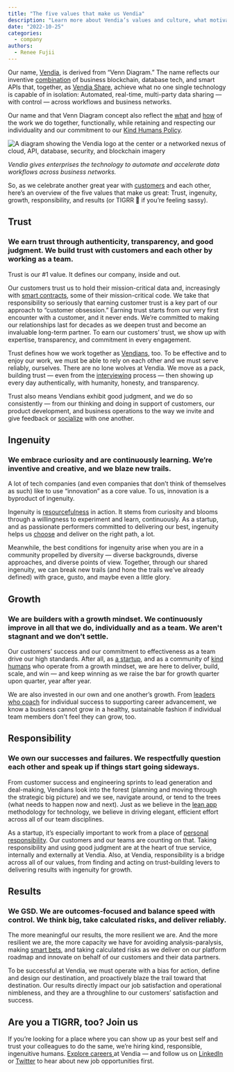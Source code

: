 ```yaml
---
title: "The five values that make us Vendia"
description: "Learn more about Vendia’s values and culture, what motivates us, and how we show up every day for our customers and each other in this post from Head of Talent, Renee Fujii."
date: "2022-10-25"
categories:
  - company
authors:
  - Renee Fujii 
---
```


Our name, [Vendia](https://www.vendia.com/blog/welcome-to-vendia), is derived from “Venn Diagram.” The name reflects our inventive [combination](https://www.vendia.com/blog/venn-diagramming-vendia-share) of business blockchain, database tech, and smart APIs that, together, as [Vendia Share](https://vendia.com/product), achieve what no one single technology is capable of in isolation: Automated, real-time, multi-party data sharing — with control — across workflows and business networks.

Our name and that Venn Diagram concept also reflect the [what](https://www.vendia.com/use-cases) and [how](https://www.vendia.com/blockchain) of the work we do together, functionally, while retaining and respecting our individuality and our commitment to our [Kind Humans Policy](https://www.vendia.com/kind-humans).



![A diagram showing the Vendia logo at the center or a networked nexus of cloud, API, database, security, and blockchain imagery](https://user-images.githubusercontent.com/107442245/198142583-7df66b47-19d7-404f-a78e-8b0443f57804.png)


_Vendia gives enterprises the technology to automate and accelerate data workflows across business networks._

So, as we celebrate another great year with [customers](https://www.vendia.com/industry) and each other, here’s an overview of the five values that make us great: Trust, ingenuity, growth, responsibility, and results (or TIGRR 🐯 if you’re feeling sassy).


## Trust


### We earn trust through authenticity, transparency, and good judgment. We build trust with customers and each other by working as a team. 

Trust is our #1 value. It defines our company, inside and out. 

Our customers trust us to hold their mission-critical data and, increasingly with [smart contracts](https://www.vendia.com/blog/smart-contract-feature-example), some of their mission-critical code. We take that responsibility so seriously that earning customer trust is a key part of our approach to “customer obsession.” Earning trust starts from our very first encounter with a customer, and it never ends. We’re committed to making our relationships last for decades as we deepen trust and become an invaluable long-term partner. To earn our customers’ trust, we show up with expertise, transparency, and commitment in every engagement.

Trust defines how we work together as [Vendians](https://www.linkedin.com/company/vendiahq/people/), too. To be effective and to enjoy our work, we must be able to rely on each other and we must serve reliably, ourselves. There are no lone wolves at Vendia. We move as a pack, building trust — even from  the [interviewing](https://www.vendia.com/blog/how-to-recruit-kind-humans) process — then showing up every day authentically, with humanity, honesty, and transparency. 

Trust also means Vendians exhibit good judgment, and we do so consistently — from our thinking and doing in support of customers, our product development, and business operations to the way we invite and give feedback or [socialize](https://twitter.com/VendiaHQ/status/1545510677669810176) with one another.

 


## Ingenuity


### We embrace curiosity and are continuously learning. We’re inventive and creative, and we blaze new trails.

A lot of tech companies (and even companies that don’t think of themselves as such) like to use “innovation” as a core value. To us, innovation is a byproduct of ingenuity. 

Ingenuity is [resourcefulness](https://www.vendia.com/blog/top-10-data-modeling-techniques) in action. It stems from curiosity and blooms through a willingness to experiment and learn, continuously. As a startup, and as passionate performers committed to delivering our best, ingenuity helps us [choose](https://www.vendia.com/blog/why-we-combined-graphql-and-a-serverless-distributed-ledger) and deliver on the right path, a lot. 

Meanwhile, the best conditions for ingenuity arise when you are in a community propelled by diversity — diverse backgrounds, diverse approaches, and diverse points of view. Together, through our shared ingenuity, we can break new trails (and hone the trails we’ve already defined) with grace, gusto, and maybe even a little glory.


## Growth


### We are builders with a growth mindset. We continuously improve in all that we do, individually and as a team. We aren't stagnant and we don’t settle. 

Our customers’ success and our commitment to effectiveness as a team drive our high standards. After all, as [a startup](https://www.vendia.com/blog/vendia-announces-series-b), and as a community of [kind humans](https://www.vendia.com/kind-humans) who operate from a growth mindset, we are here to deliver, build, scale, and win — and keep winning as we raise the bar for growth quarter upon quarter, year after year.

We are also invested in our own and one another’s growth. From [leaders who coach](https://www.vendia.com/blog/leadership-practices-of-an-ultramarathoner) for individual success to supporting career advancement, we know a business cannot grow in a healthy, sustainable fashion if individual team members don't feel they can grow, too.


## Responsibility


### We own our successes and failures. We respectfully question each other and speak up if things start going sideways.

From customer success and engineering sprints to lead generation and deal-making, Vendians look into the forest (planning and moving through the strategic big picture) and we see, navigate around, or tend to the trees (what needs to happen now and next). Just as we believe in the [lean app](https://www.vendia.com/blog/lean-app) methodology for technology, we believe in driving elegant, efficient effort across all of our team disciplines.

As a startup, it’s especially important to work from a place of [personal responsibility](https://www.vendia.com/blog/kind-is-strong). Our customers and our teams are counting on that. Taking responsibility and using good judgment are at the heart of true service, internally and externally at Vendia. Also, at Vendia, responsibility is a bridge across all of our values, from finding and acting on trust-building levers to delivering results with ingenuity for growth.


## Results


### We GSD. We are outcomes-focused and balance speed with control. We think big, take calculated risks, and deliver reliably. 

The more meaningful our results, the more resilient we are. And the more resilient we are, the more capacity we have for avoiding analysis-paralysis, making [smart bets](https://www.vendia.com/blog/venn-diagramming-vendia-share), and taking calculated risks as we deliver on our platform roadmap and innovate on behalf of our customers and their data partners.

To be successful at Vendia, we must operate with a bias for action, define and design our destination, and proactively blaze the trail toward that destination. Our results directly impact our job satisfaction and operational nimbleness, and they are a throughline to our customers’ satisfaction and success.


## Are you a TIGRR, too? Join us

If you’re looking for a place where you can show up as your best self and trust your colleagues to do the same, we’re hiring kind, responsible, ingenuitive humans. [Explore careers ](https://www.vendia.com/careers)at Vendia — and follow us on [LinkedIn](https://www.linkedin.com/company/vendiahq) or [Twitter](https://twitter.com/VendiaHQ) to hear about new job opportunities first.
